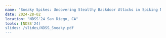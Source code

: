 ```yaml
---
name: "Sneaky Spikes: Uncovering Stealthy Backdoor Attacks in Spiking Neural Networks with Neuromorphic Data"
date: 2024-28-02
location: "NDSS'24 San Diego, CA"
tools: [NDSS'24]
slides: /slides/NDSS_Sneaky.pdf
---
```

